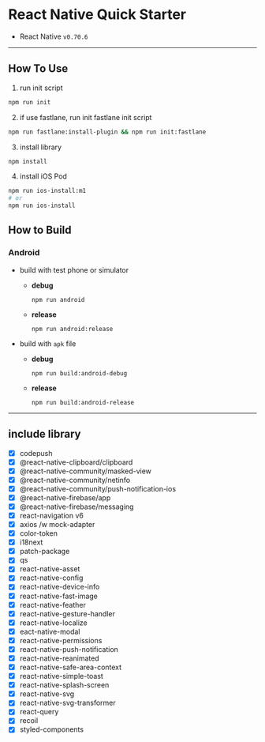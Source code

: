 # React Native Quick Starter

- React Native `v0.70.6`

---

## How To Use

1. run init script

```bash
npm run init
```

2. if use fastlane, run init fastlane init script

```bash
npm run fastlane:install-plugin && npm run init:fastlane
```

3. install library

```bash
npm install
```

4. install iOS Pod

```bash
npm run ios-install:m1
# or
npm run ios-install
```

## How to Build

### Android

- build with test phone or simulator

  - **debug**

    ```
    npm run android
    ```

  - **release**
    ```
    npm run android:release
    ```

- build with `apk` file

  - **debug**

    ```
    npm run build:android-debug
    ```

  - **release**
    ```
    npm run build:android-release
    ```

---

## include library

- [x] codepush
- [x] @react-native-clipboard/clipboard
- [x] @react-native-community/masked-view
- [x] @react-native-community/netinfo
- [x] @react-native-community/push-notification-ios
- [x] @react-native-firebase/app
- [x] @react-native-firebase/messaging
- [x] react-navigation v6
- [x] axios /w mock-adapter
- [x] color-token
- [x] i18next
- [x] patch-package
- [x] qs
- [x] react-native-asset
- [x] react-native-config
- [x] react-native-device-info
- [x] react-native-fast-image
- [x] react-native-feather
- [x] react-native-gesture-handler
- [x] react-native-localize
- [x] eact-native-modal
- [x] react-native-permissions
- [x] react-native-push-notification
- [x] react-native-reanimated
- [x] react-native-safe-area-context
- [x] react-native-simple-toast
- [x] react-native-splash-screen
- [x] react-native-svg
- [x] react-native-svg-transformer
- [x] react-query
- [x] recoil
- [x] styled-components
